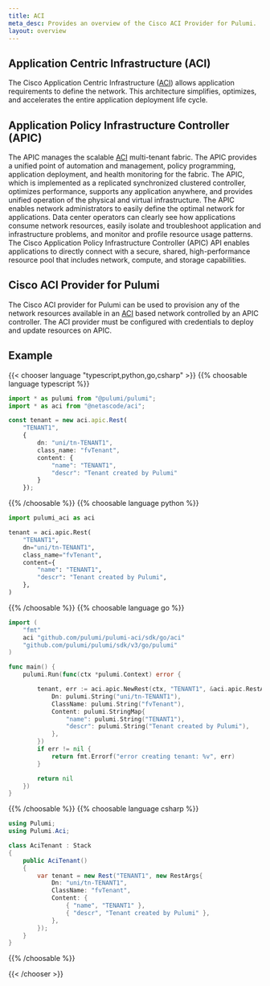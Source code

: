 ```yaml
---
title: ACI
meta_desc: Provides an overview of the Cisco ACI Provider for Pulumi.
layout: overview
---
```


## Application Centric Infrastructure (ACI)

The Cisco Application Centric Infrastructure ([ACI](https://www.cisco.com/go/aci)) allows application requirements to define the network. This architecture simplifies, optimizes, and accelerates the entire application deployment life cycle.

## Application Policy Infrastructure Controller (APIC)

The APIC manages the scalable [ACI](https://www.cisco.com/go/aci) multi-tenant fabric. The APIC provides a unified point of automation and management, policy programming, application deployment, and health monitoring for the fabric. The APIC, which is implemented as a replicated synchronized clustered controller, optimizes performance, supports any application anywhere, and provides unified operation of the physical and virtual infrastructure. The APIC enables network administrators to easily define the optimal network for applications. Data center operators can clearly see how applications consume network resources, easily isolate and troubleshoot application and infrastructure problems, and monitor and profile resource usage patterns. The Cisco Application Policy Infrastructure Controller (APIC) API enables applications to directly connect with a secure, shared, high-performance resource pool that includes network, compute, and storage capabilities.

## Cisco ACI Provider for Pulumi

The Cisco ACI provider for Pulumi can be used to provision any of the network resources available in an [ACI](https://www.cisco.com/go/aci) based network controlled by an APIC controller. The ACI provider must be configured with credentials to deploy and update resources on APIC.

## Example

{{< chooser language "typescript,python,go,csharp" >}}
{{% choosable language typescript %}}

```typescript
import * as pulumi from "@pulumi/pulumi";
import * as aci from "@netascode/aci";

const tenant = new aci.apic.Rest(
    "TENANT1",
    {
        dn: "uni/tn-TENANT1",
        class_name: "fvTenant",
        content: {
            "name": "TENANT1",
            "descr": "Tenant created by Pulumi"
        }
    });
```
 
{{% /choosable %}}
{{% choosable language python %}}

```python
import pulumi_aci as aci

tenant = aci.apic.Rest(
    "TENANT1",
    dn="uni/tn-TENANT1",
    class_name="fvTenant",
    content={
        "name": "TENANT1",
        "descr": "Tenant created by Pulumi",
    },
)
```

{{% /choosable %}}
{{% choosable language go %}}

```go
import (
	"fmt"
	aci "github.com/pulumi/pulumi-aci/sdk/go/aci"
	"github.com/pulumi/pulumi/sdk/v3/go/pulumi"
)

func main() {
	pulumi.Run(func(ctx *pulumi.Context) error {

		tenant, err := aci.apic.NewRest(ctx, "TENANT1", &aci.apic.RestArgs{
            Dn: pulumi.String("uni/tn-TENANT1"),
            ClassName: pulumi.String("fvTenant"),
            Content: pulumi.StringMap{
                "name": pulumi.String("TENANT1"),
                "descr": pulumi.String("Tenant created by Pulumi"),
            },
		})
		if err != nil {
			return fmt.Errorf("error creating tenant: %v", err)
		}

		return nil
	})
}
```

{{% /choosable %}}
{{% choosable language csharp %}}

```csharp
using Pulumi;
using Pulumi.Aci;

class AciTenant : Stack
{
    public AciTenant()
    {
        var tenant = new Rest("TENANT1", new RestArgs{
            Dn: "uni/tn-TENANT1",
            ClassName: "fvTenant",
            Content: {
                { "name", "TENANT1" },
                { "descr", "Tenant created by Pulumi" },
            },
        });
    }
}
```

{{% /choosable %}}

{{< /chooser >}}